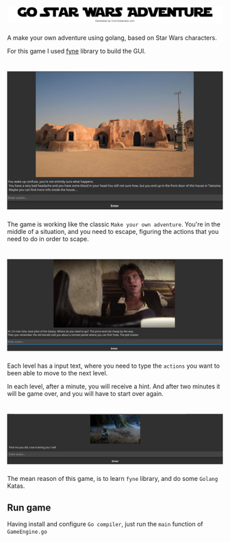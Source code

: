 
# ![My image](assets/logo.jpg)

A make your own adventure using golang, based on Star Wars characters.

For this game I used [fyne](https://github.com/fyne-io/fyne) library to build the GUI. 

# ![My image](doc/img2.jpg)


The game is working like the classic ```Make your own adventure```. You're in the middle of a situation, and you need to
escape, figuring the actions that you need to do in order to scape.

# ![My image](doc/img3.jpg)

Each level has a input text, where you need to type the ```actions``` you want to been able to move to the next level.

In each level, after a minute, you will receive a hint. And after two minutes it will be game over, and you will have to
start over again.

# ![My image](doc/img1.jpg)

The mean reason of this game, is to learn ```fyne``` library, and do some ```Golang``` Katas.

## Run game

Having install and configure ```Go compiler```, just run the ```main``` function of ```GameEngine.go```
